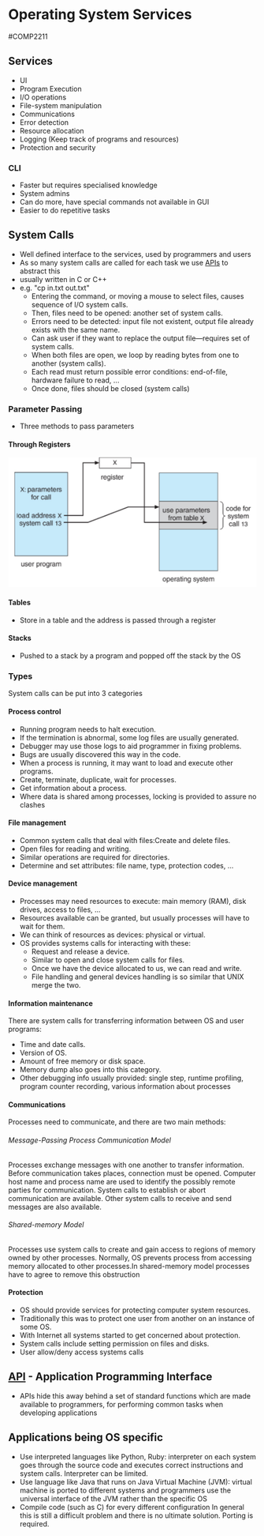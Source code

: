 # Operating System Services
#COMP2211
## Services
- UI
- Program Execution
- I/O operations
- File-system manipulation
- Communications
- Error detection
- Resource allocation
- Logging (Keep track of programs and resources)
- Protection and security
### CLI
- Faster but requires specialised knowledge
- System admins
- Can do more, have special commands not available in GUI
- Easier to do repetitive tasks
## System Calls
- Well defined interface to the services, used by programmers and users
- As so many system calls are called for each task we use [APIs](API.md) to abstract this
- usually written in C or C++
- e.g. "cp in.txt out.txt"
	- Entering the command, or moving a mouse to select files, causes sequence of I/O system calls.
	- Then, files need to be opened: another set of system calls.
	- Errors need to be detected: input file not existent, output file already exists with the same name.
	- Can ask user if they want to replace the output file—requires set of system calls.
	- When both files are open, we loop by reading bytes from one to another (system calls).
	- Each read must return possible error conditions: end-of-file, hardware failure to read, ...
	- Once done, files should be closed (system calls)
### Parameter Passing
- Three methods to pass parameters
#### Through Registers
![](Images/Parameter_Passing_Register.png)
#### Tables
- Store in a table and the address is passed through a register
#### Stacks
- Pushed to a stack by a program and popped off the stack by the OS
### Types
System calls can be put into 3 categories
#### Process control
- Running program needs to halt execution.
- If the termination is abnormal, some log files are usually generated.
- Debugger may use those logs to aid programmer in fixing problems.
- Bugs are usually discovered this way in the code.
- When a process is running, it may want to load and execute other programs.
- Create, terminate, duplicate, wait for processes.
- Get information about a process.
- Where data is shared among processes, locking is provided to assure no clashes
#### File management
- Common system calls that deal with files:Create and delete files.
- Open files for reading and writing.
- Similar operations are required for directories.
- Determine and set attributes: file name, type, protection codes, ...
#### Device management
- Processes may need resources to execute: main memory (RAM), disk drives, access to files, ...
- Resources available can be granted, but usually processes will have to wait for them.
- We can think of resources as devices: physical or virtual.
- OS provides systems calls for interacting with these:
	- Request and release a device.
	- Similar to open and close system calls for files.
	- Once we have the device allocated to us, we can read and write.
	- File handling and general devices handling is so similar that UNIX merge the two.
#### Information maintenance
There are system calls for transferring information between OS and user programs:
- Time and date calls.
- Version of OS.
- Amount of free memory or disk space.
- Memory dump also goes into this category.
- Other debugging info usually provided: single step, runtime profiling, program counter recording, various information about processes
#### Communications
Processes need to communicate, and there are two main methods:
###### Message-Passing Process Communication Model
Processes exchange messages with one another to transfer information. Before communication takes places, connection must be opened. Computer host name and process name are used to identify the possibly remote parties for communication. System calls to establish or abort communication are available. Other system calls to receive and send messages are also available.
###### Shared-memory Model
Processes use system calls to create and gain access to regions of memory owned by other processes. Normally, OS prevents process from accessing memory allocated to other processes.In shared-memory model processes have to agree to remove this obstruction
#### Protection
- OS should provide services for protecting computer system resources.
- Traditionally this was to protect one user from another on an instance of some OS.
- With Internet all systems started to get concerned about protection.
- System calls include setting permission on files and disks.
- User allow/deny access systems calls
## [API](API.md) - Application Programming Interface
- APIs hide this away behind a set of standard functions which are made available to programmers, for performing common tasks when developing applications
## Applications being OS specific
- Use interpreted languages like Python, Ruby: interpreter on each system goes through the source code and executes correct instructions and system calls. Interpreter can be limited.
- Use language like Java that runs on Java Virtual Machine (JVM): virtual machine is ported to different systems and programmers use the universal interface of the JVM rather than the specific OS
- Compile code (such as C) for every different configuration
 In general this is still a difficult problem and there is no ultimate solution. Porting is required.